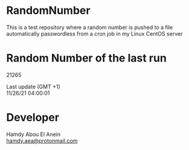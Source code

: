 # RandomNumber    
This is a test repository where a random number is pushed to a file automatically passwordless from a cron job in my Linux CentOS server    
# Random Number of the last run   
21265
      
Last update (GMT +1)    
11/26/21 04:00:01
# Developer    
Hamdy Abou El Anein   
hamdy.aea@protonmail.com
